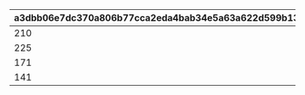 |a3dbb06e7dc370a806b77cca2eda4bab34e5a63a622d599b13757721151a305f|df8a44d126fd86e0dd9912b377598dd3a9288c9ce3328ee8123bda16f2204331|e66efdd87e9c30ebbaac26240f45b4d94f2af7b0f87a429948a60c8b78d17da8|b607a33deba0407422d49930c4a57367106603c5515b8bf17f7ef283e38240bd|
| --- | --- | --- | --- |
|210|252|1|234|
|225|255|2|241|
|171|255|3|209|
|141|229|4|181|